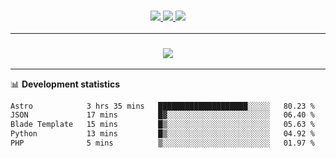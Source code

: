 <h3 align="center">
  <a href="https://github.com/hwalker928">
      <img src="https://img.shields.io/github/followers/hwalker928?label=Followers&style=for-the-badge&color=lightblue">
  </a>
  <a href="https://harryw.link/discord" alt="Discord">
      <img src="https://img.shields.io/discord/738451951758606336?label=discord&style=for-the-badge&color=lightblue"/>
  </a>
  <a href="https://harryw.link/sparked" alt="Sparked Host">
      <img src="https://img.shields.io/static/v1?label=Sponsor&message=Sparked%20Host&color=yellow&style=for-the-badge"/>
  </a>
</h3>

<hr>


<h3 align="center">
  <a href="https://github.com/hwalker928">
      <img src="https://github-profile-trophy.vercel.app/?username=hwalker928&no-bg=true&no-frame=true">
  </a>
</h3>


<hr>

📊 **Development statistics**

<!--START_SECTION:waka-->

```txt
Astro            3 hrs 35 mins   ████████████████████░░░░░   80.23 %
JSON             17 mins         █▓░░░░░░░░░░░░░░░░░░░░░░░   06.40 %
Blade Template   15 mins         █▒░░░░░░░░░░░░░░░░░░░░░░░   05.63 %
Python           13 mins         █▒░░░░░░░░░░░░░░░░░░░░░░░   04.92 %
PHP              5 mins          ▒░░░░░░░░░░░░░░░░░░░░░░░░   01.97 %
```

<!--END_SECTION:waka-->
